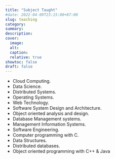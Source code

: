 ```yaml
---
title: "Subject Taught"
#date: 2022-04-09T23:15:00+07:00
slug: teaching
category:
summary:
description: 
cover:
  image:
  alt:
  caption: 
  relative: true
showtoc: false
draft: false
---
```


- Cloud Computing.
- Data Science.
- Distributed Systems.
- Operating Systems.
- Web Technology.
- Software System Design and Architecture.
- Object oriented analysis and design. 
- Database Management systems.
- Management Information Systems.
- Software Engineering.
- Computer programming with C.
- Data Structures.
- Distributed databases.
- Object oriented programming with C++ & Java
